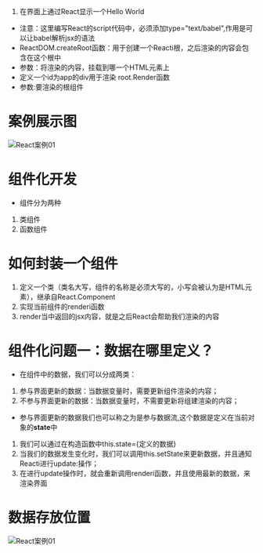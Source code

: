 1. 在界面上通过React显示一个Hello World
* 注意：这里编写React的script代码中，必须添加type="text/babel",作用是可以让babel解析jsx的语法
* ReactDOM.createRoot函数：用于创建一个Reacti根，之后渲染的内容会包含在这个根中
* 参数：将渲染的内容，挂载到哪一个HTML元素上
* 定义一个id为app的div用于渲染
root.Render函数
* 参数:要渲染的根组件

# 案例展示图
![React案例01](http://m.qpic.cn/psc?/V5161jQp0UJiQ743pKKQ25ViNk0hh083/ruAMsa53pVQWN7FLK88i5vDaMMTkVS.yYovWYSi1x8e3q0SHMWeKBoHM4ipV12s9c0e*d*EyArOrxr.Ypslz3DwiTPEmT5CO3S3*KwMrEco!/b&bo=pQU4BAAAAAADB74!&rf=viewer_4"title")

# 组件化开发
* 组件分为两种
1. 类组件
2. 函数组件

# 如何封装一个组件
1. 定义一个类（类名大写，组件的名称是必须大写的，小写会被认为是HTML元素），继承自React.Component
2. 实现当前组件的renderi函数
3. render当中返回的jsx内容，就是之后React会帮助我们渲染的内容


# 组件化问题一：数据在哪里定义？
* 在组件中的数据，我们可以分成两类：
1. 参与界面更新的数据：当数据变量时，需要更新组件渲染的内容；
2. 不参与界面更新的数据：当数据变量时，不需要更新将组建渲染的内容；

* 参与界面更新的数据我们也可以称之为是参与数据流,这个数据是定义在当前对象的<b>state</b>中
1. 我们可以通过在构造函数中this.state={定义的数据}
2. 当我们的数据发生变化时，我们可以调用this.setState来更新数据，并且通知Reacti进行update:操作；
3. 在进行update操作时，就会重新调用renderi函数，并且使用最新的数据，来渲染界面

# 数据存放位置
![React案例01](http://a1.qpic.cn/psc?/V5161jQp0UJiQ743pKKQ25ViNk0hh083/ruAMsa53pVQWN7FLK88i5v7mIW*hDoYwbvHkCIQT3qwjCs2tMqDTfQYVruqtr*KsSU.KmORe2vwKQpYncExk7eeg8RNxb.2VU**oXLxoeBQ!/c&ek=1&kp=1&pt=0&bo=DQTSAQAAAAADJ9g!&tl=1&vuin=1943126663&tm=1681308000&dis_t=1681311329&dis_k=b16118d023417c48610982434d8fde35&sce=60-2-2&rf=viewer_4"title")
